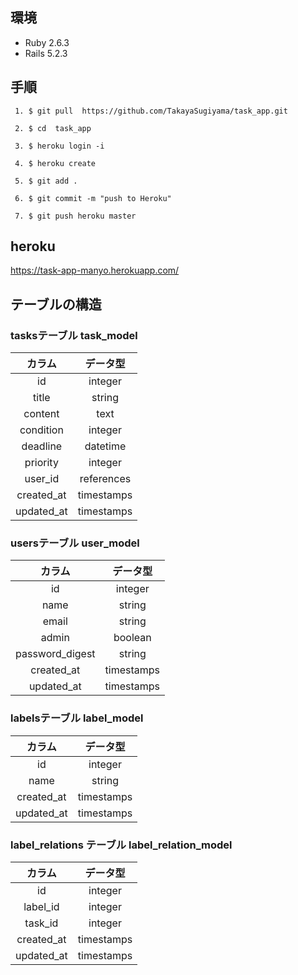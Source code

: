 ## 環境
- Ruby 2.6.3 
- Rails 5.2.3 

## 手順
```
 1. $ git pull  https://github.com/TakayaSugiyama/task_app.git 

 2. $ cd  task_app

 3. $ heroku login -i 
 
 4. $ heroku create 

 5. $ git add .

 6. $ git commit -m "push to Heroku"

 7. $ git push heroku master 
```

## heroku 

  https://task-app-manyo.herokuapp.com/


## テーブルの構造 

### tasksテーブル   task_model
| カラム | データ型 |
|:----:|:-----:|
|id| integer|
| title | string |
| content |text |
| condition | integer |
| deadline | datetime |
| priority | integer |
| user_id | references|
|created_at| timestamps|
|updated_at| timestamps|
 
### usersテーブル  user_model
| カラム | データ型 |
|:----:|:-----:|
|id|integer|
| name | string |
| email |string |
| admin | boolean |
| password_digest | string |
|created_at| timestamps|
|updated_at| timestamps| 

### labelsテーブル  label_model
| カラム | データ型 |
|:----:|:-----:|
|id|integer|
| name | string |
|created_at| timestamps|
|updated_at| timestamps| 

### label_relations テーブル  label_relation_model
| カラム | データ型 |
|:----:|:-----:|
|id|integer|
| label_id | integer |
| task_id | integer |
|created_at| timestamps|
|updated_at| timestamps| 